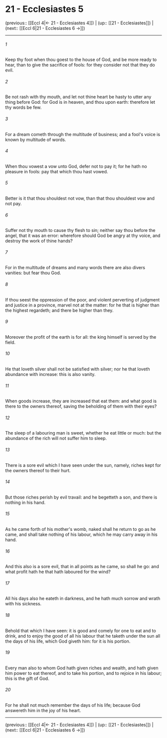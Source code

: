 # 21 - Ecclesiastes 5

(previous:: [[Eccl 4|← 21 - Ecclesiastes 4]]) | (up:: [[21 - Ecclesiastes]]) | (next:: [[Eccl 6|21 - Ecclesiastes 6 →]])

***


###### 1 
Keep thy foot when thou goest to the house of God, and be more ready to hear, than to give the sacrifice of fools: for they consider not that they do evil. 

###### 2 
Be not rash with thy mouth, and let not thine heart be hasty to utter any thing before God: for God is in heaven, and thou upon earth: therefore let thy words be few. 

###### 3 
For a dream cometh through the multitude of business; and a fool's voice is known by multitude of words. 

###### 4 
When thou vowest a vow unto God, defer not to pay it; for he hath no pleasure in fools: pay that which thou hast vowed. 

###### 5 
Better is it that thou shouldest not vow, than that thou shouldest vow and not pay. 

###### 6 
Suffer not thy mouth to cause thy flesh to sin; neither say thou before the angel, that it was an error: wherefore should God be angry at thy voice, and destroy the work of thine hands? 

###### 7 
For in the multitude of dreams and many words there are also divers vanities: but fear thou God. 

###### 8 
If thou seest the oppression of the poor, and violent perverting of judgment and justice in a province, marvel not at the matter: for he that is higher than the highest regardeth; and there be higher than they. 

###### 9 
Moreover the profit of the earth is for all: the king himself is served by the field. 

###### 10 
He that loveth silver shall not be satisfied with silver; nor he that loveth abundance with increase: this is also vanity. 

###### 11 
When goods increase, they are increased that eat them: and what good is there to the owners thereof, saving the beholding of them with their eyes? 

###### 12 
The sleep of a labouring man is sweet, whether he eat little or much: but the abundance of the rich will not suffer him to sleep. 

###### 13 
There is a sore evil which I have seen under the sun, namely, riches kept for the owners thereof to their hurt. 

###### 14 
But those riches perish by evil travail: and he begetteth a son, and there is nothing in his hand. 

###### 15 
As he came forth of his mother's womb, naked shall he return to go as he came, and shall take nothing of his labour, which he may carry away in his hand. 

###### 16 
And this also is a sore evil, that in all points as he came, so shall he go: and what profit hath he that hath laboured for the wind? 

###### 17 
All his days also he eateth in darkness, and he hath much sorrow and wrath with his sickness. 

###### 18 
Behold that which I have seen: it is good and comely for one to eat and to drink, and to enjoy the good of all his labour that he taketh under the sun all the days of his life, which God giveth him: for it is his portion. 

###### 19 
Every man also to whom God hath given riches and wealth, and hath given him power to eat thereof, and to take his portion, and to rejoice in his labour; this is the gift of God. 

###### 20 
For he shall not much remember the days of his life; because God answereth him in the joy of his heart.

***

(previous:: [[Eccl 4|← 21 - Ecclesiastes 4]]) | (up:: [[21 - Ecclesiastes]]) | (next:: [[Eccl 6|21 - Ecclesiastes 6 →]])
